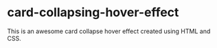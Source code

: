 # card-collapsing-hover-effect
This is an awesome card collapse hover effect created using HTML and CSS.
